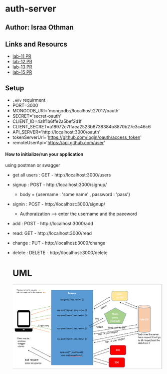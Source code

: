 # auth-server


## Author: Israa Othman 

## Links and Resourcs 
  -  [lab-11 PR](https://github.com/401-advanced-javascript-israaOthman/auth-server/pull/1)  
  -  [lab-12 PR](https://github.com/401-advanced-javascript-israaOthman/auth-server/pull/4)  
  -  [lab-13 PR](https://github.com/401-advanced-javascript-israaOthman/auth-server/pull/3)  
  -  [lab-15 PR](https://github.com/401-advanced-javascript-israaOthman/auth-server/pull/5)  




  ## Setup 
   - `.env` requirment 
   - PORT=3000
   - MONGODB_URI='mongodb://localhost:27017/oauth'
   - SECRET='secret-oauth'
   - CLIENT_ID=4a1f1b6ffe2a5bef2d1f
   - CLIENT_SECRET=a18972c7ffaea2523b8738384b8870b27e3c46c6
   - API_SERVER='http://localhost:3000/oauth'
   - tokenServerUrl='https://github.com/login/oauth/access_token'
   - remoteUserApi='https://api.github.com/user'

  #### How to initialize/run your application  
  using postman or swagger  
- get all users : GET - http://localhost:3000/users
-  signup : POST -  http://localhost:3000/signup/
    + body = {username : 'some name' , password : 'pass'}
-  signin : POST -  http://localhost:3000/signup/
    + Authoraization --> enter the username and the paeeword 
- add : POST - http://localhost:3000/add
- read: GET - http://localhost:3000/read
- change : PUT - http://localhost:3000/change
- delete : DELETE - http://localhost:3000/delete
   

  # UML 
   ![uml](./assets/oauthUML2.PNG) 

